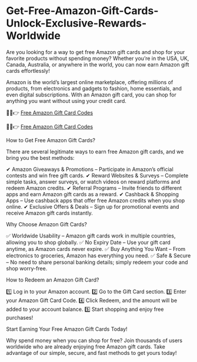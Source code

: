 # Get-Free-Amazon-Gift-Cards-Unlock-Exclusive-Rewards-Worldwide

Are you looking for a way to get free Amazon gift cards and shop for your favorite products without spending money? Whether you’re in the USA, UK, Canada, Australia, or anywhere in the world, you can now earn Amazon gift cards effortlessly!

Amazon is the world’s largest online marketplace, offering millions of products, from electronics and gadgets to fashion, home essentials, and even digital subscriptions. With an Amazon gift card, you can shop for anything you want without using your credit card.

🔴✅👉 [Free Amazon Gift Card Codes](https://www.offerjoy.xyz/cash)

🔴✅👉 [Free Amazon Gift Card Codes](https://www.offerjoy.xyz/cash)

How to Get Free Amazon Gift Cards?

There are several legitimate ways to earn free Amazon gift cards, and we bring you the best methods:

✔ Amazon Giveaways & Promotions – Participate in Amazon’s official contests and win free gift cards.
✔ Reward Websites & Surveys – Complete simple tasks, answer surveys, or watch videos on reward platforms and redeem Amazon credits.
✔ Referral Programs – Invite friends to different apps and earn Amazon gift cards as a reward.
✔ Cashback & Shopping Apps – Use cashback apps that offer free Amazon credits when you shop online.
✔ Exclusive Offers & Deals – Sign up for promotional events and receive Amazon gift cards instantly.

Why Choose Amazon Gift Cards?

✅ Worldwide Usability – Amazon gift cards work in multiple countries, allowing you to shop globally.
✅ No Expiry Date – Use your gift card anytime, as Amazon cards never expire.
✅ Buy Anything You Want – From electronics to groceries, Amazon has everything you need.
✅ Safe & Secure – No need to share personal banking details; simply redeem your code and shop worry-free.

How to Redeem an Amazon Gift Card?

1️⃣ Log in to your Amazon account.
2️⃣ Go to the Gift Card section.
3️⃣ Enter your Amazon Gift Card Code.
4️⃣ Click Redeem, and the amount will be added to your account balance.
5️⃣ Start shopping and enjoy free purchases!

Start Earning Your Free Amazon Gift Cards Today!

Why spend money when you can shop for free? Join thousands of users worldwide who are already enjoying free Amazon gift cards. Take advantage of our simple, secure, and fast methods to get yours today!
